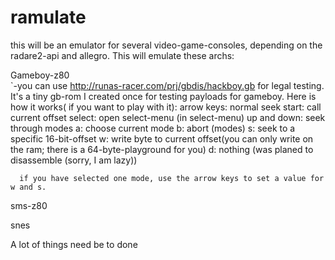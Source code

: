 ramulate
========

this will be an emulator for several video-game-consoles, depending on the radare2-api and allegro.
This will emulate these archs:


Gameboy-z80 <br>
  `-you can use http://runas-racer.com/prj/gbdis/hackboy.gb for legal testing. It's a tiny gb-rom I created once for
  testing payloads for gameboy.
    Here is how it works( if you want to play with it):
    arrow keys: normal seek
    start: call current offset
    select: open select-menu
      (in select-menu)
      up and down: seek through modes
      a: choose current mode
      b: abort
      (modes)
      s: seek to a specific 16-bit-offset
      w: write byte to current offset(you can only write on the ram; there is a 64-byte-playground for you)
      d: nothing (was planed to disassemble (sorry, I am lazy))
      
      if you have selected one mode, use the arrow keys to set a value for w and s.

sms-z80

snes


A lot of things need be to done
